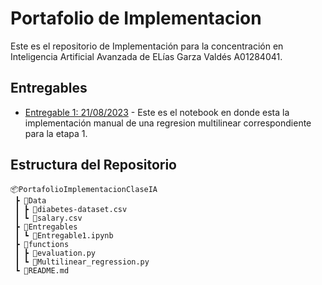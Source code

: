 # Portafolio de Implementacion
Este es el repositorio de Implementación para la concentración en Inteligencia Artificial Avanzada de ELías Garza Valdés A01284041.
## Entregables
- [Entregable 1: 21/08/2023](Entregables\Entregable1.ipynb) - Este es el notebook en donde esta la implementación manual de una regresion multilinear correspondiente para la etapa 1.

## Estructura del Repositorio 
```
📦PortafolioImplementacionClaseIA
 ┣ 📂Data
 ┃ ┣ 📜diabetes-dataset.csv
 ┃ ┗ 📜salary.csv
 ┣ 📂Entregables
 ┃ ┗ 📜Entregable1.ipynb
 ┣ 📂functions
 ┃ ┣ 📜evaluation.py
 ┃ ┗ 📜Multilinear_regression.py
 ┗ 📜README.md
```
